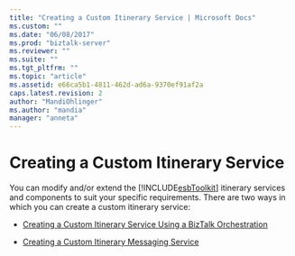 ```yaml
---
title: "Creating a Custom Itinerary Service | Microsoft Docs"
ms.custom: ""
ms.date: "06/08/2017"
ms.prod: "biztalk-server"
ms.reviewer: ""
ms.suite: ""
ms.tgt_pltfrm: ""
ms.topic: "article"
ms.assetid: e66ca5b1-4811-462d-ad6a-9370ef91af2a
caps.latest.revision: 2
author: "MandiOhlinger"
ms.author: "mandia"
manager: "anneta"
---
```

# Creating a Custom Itinerary Service
You can modify and/or extend the [!INCLUDE[esbToolkit](../includes/esbtoolkit-md.md)] itinerary services and components to suit your specific requirements. There are two ways in which you can create a custom itinerary service:  
  
-   [Creating a Custom Itinerary Service Using a BizTalk Orchestration](../esb-toolkit/creating-a-custom-itinerary-service-using-a-biztalk-orchestration.md)  
  
-   [Creating a Custom Itinerary Messaging Service](../esb-toolkit/creating-a-custom-itinerary-messaging-service.md)